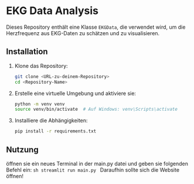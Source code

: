 # EKG Data Analysis

Dieses Repository enthält eine Klasse `EKGData`, die verwendet wird, um die Herzfrequenz aus EKG-Daten zu schätzen und zu visualisieren.

## Installation

1. Klone das Repository:
    ```sh
    git clone <URL-zu-deinem-Repository>
    cd <Repository-Name>
    ```

2. Erstelle eine virtuelle Umgebung und aktiviere sie:
    ```sh
    python -m venv venv
    source venv/bin/activate  # Auf Windows: venv\Scripts\activate
    ```

3. Installiere die Abhängigkeiten:
    ```sh
    pip install -r requirements.txt
    ```

## Nutzung
öffnen sie ein neues Terminal in der main.py datei und geben sie folgenden Befehl ein:
    ```sh
   streamlit run main.py
    ```
Daraufhin sollte sich die Website öffnen!
